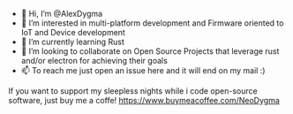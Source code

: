 - 👋 Hi, I’m @AlexDygma
- 👀 I’m interested in multi-platform development and Firmware oriented to IoT and Device development
- 🌱 I’m currently learning Rust
- 💞️ I’m looking to collaborate on Open Source Projects that leverage rust and/or electron for achieving their goals
- 📫 To reach me just open an issue here and it will end on my mail :)


If you want to support my sleepless nights while i code open-source software, just buy me a coffe! https://www.buymeacoffee.com/NeoDygma
<!---
AlexDygma/AlexDygma is a ✨ special ✨ repository because its `README.md` (this file) appears on your GitHub profile.
You can click the Preview link to take a look at your changes.
--->

